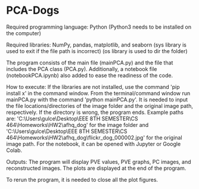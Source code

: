 # PCA-Dogs

Required programming language: Python (Python3 needs to be installed on the computer)

Required libraries: NumPy, pandas, matplotlib, and seaborn (sys library is used to exit if the file path is incorrect)
(os library is used to dir the folder)

The program consists of the main file (mainPCA.py) and the file that includes the PCA class (PCA.py). Additionally, a notebook 
file (notebookPCA.ipynb) also added to ease the readiness of the code.

How to execute: If the libraries are not installed, use the command 'pip install x' in the command window.
From the terminal/command window run mainPCA.py with the command 'python mainPCA.py'. It is needed to input the file 
locations/directories of the image folder and the original image path, respectively. If the directory is wrong, the program ends.
Example paths are: 'C:\Users\gulce\Desktop\EEE 8TH SEMESTER\CS 464\Homeworks\HW2\afhq_dog' for the image folder and
'C:\Users\gulce\Desktop\EEE 8TH SEMESTER\CS 464\Homeworks\HW2\afhq_dog\flickr_dog_000002.jpg' for the original image path.
For the notebook, it can be opened with Jupyter or Google Colab.

Outputs: The program will display PVE values, PVE graphs, PC images, and reconstructed images. The plots are displayed at the
end of the program.

To rerun the program, it is needed to close all the plot figures. 


